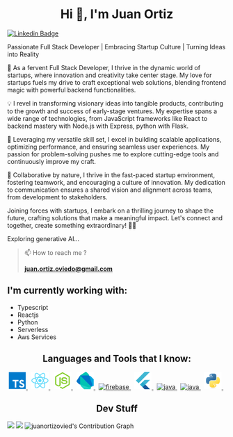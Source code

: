 <h1 align="center">Hi 👋, I'm Juan Ortiz</h1>

[![Linkedin Badge](https://img.shields.io/badge/LinkedIn-0077B5?style=for-the-badge&logo=linkedin&logoColor=white)](https://linkedin.com/in/juan-ortiz-oviedo/)

Passionate Full Stack Developer | Embracing Startup Culture | Turning Ideas into Reality

🚀 As a fervent Full Stack Developer, I thrive in the dynamic world of startups, where innovation and creativity take center stage. My love for startups fuels my drive to craft exceptional web solutions, blending frontend magic with powerful backend functionalities.

💡 I revel in transforming visionary ideas into tangible products, contributing to the growth and success of early-stage ventures. My expertise spans a wide range of technologies, from JavaScript frameworks like React to backend mastery with Node.js with Express, python with Flask.

🔧 Leveraging my versatile skill set, I excel in building scalable applications, optimizing performance, and ensuring seamless user experiences. My passion for problem-solving pushes me to explore cutting-edge tools and continuously improve my craft.

🌟 Collaborative by nature, I thrive in the fast-paced startup environment, fostering teamwork, and encouraging a culture of innovation. My dedication to communication ensures a shared vision and alignment across teams, from development to stakeholders.

Joining forces with startups, I embark on a thrilling journey to shape the future, crafting solutions that make a meaningful impact. Let's connect and together, create something extraordinary! 🤝✨

Exploring generative AI...

> 📫 How to reach me ?
>
> **juan.ortiz.oviedo@gmail.com**

## I'm currently working with:

- Typescript
- Reactjs
- Python 
- Serverless
- Aws Services

<h2 align="center">
  Languages and Tools that I know:
</h2>

<p align="center">
  <a href="https://www.typescriptlang.org" target="_blank" rel="noreferrer">
    <img src="https://raw.githubusercontent.com/devicons/devicon/master/icons/typescript/typescript-original.svg" alt="typescript" width="40" height="40"/>
  </a> &nbsp;
  <a href="https://reactjs.org" target="_blank" rel="noreferrer">
    <img src="https://raw.githubusercontent.com/devicons/devicon/master/icons/react/react-original.svg" alt="typescript" width="40" height="40"/>
  </a> &nbsp;
  <a href="https://nodejs.org" target="_blank" rel="noreferrer">
    <img src="https://raw.githubusercontent.com/devicons/devicon/master/icons/nodejs/nodejs-original.svg" alt="nodejs" width="40" height="40"/>
  </a>  &nbsp;
  <a href="https://dart.dev" target="_blank" rel="noreferrer">
    <img src="https://raw.githubusercontent.com/devicons/devicon/master/icons/dart/dart-original.svg" alt="dart" width="40" height="40"/>
  </a>  &nbsp;
  <a href="https://firebase.google.com/" target="_blank" rel="noreferrer">
    <img src="https://www.vectorlogo.zone/logos/firebase/firebase-icon.svg" alt="firebase" width="40" height="40"/>
  </a>  &nbsp;
  <a href="https://flutter.dev" target="_blank" rel="noreferrer">
    <img src="https://raw.githubusercontent.com/devicons/devicon/master/icons/flutter/flutter-original.svg" alt="flutter" width="40" height="40"/>
  </a>  &nbsp;
  <a href="https://aws.amazon.com" target="_blank" rel="noreferrer">
    <img src="https://www.vectorlogo.zone/logos/amazon_aws/amazon_aws-icon.svg" alt="java" width="40" height="40"/>
  </a>  &nbsp;
  <a href="https://www.serverless.com" target="_blank" rel="noreferrer">
    <img src="https://www.vectorlogo.zone/logos/serverless/serverless-icon.svg" alt="java" width="40" height="40"/>
  </a>  &nbsp;
  <a href="https://www.python.org" target="_blank" rel="noreferrer">
    <img src="https://raw.githubusercontent.com/devicons/devicon/master/icons/python/python-original.svg" alt="python" width="40" height="40"/>
  </a>  &nbsp;
</p>

<h2 align="center">
  Dev Stuff
</h2>

<img height="180em" src="https://github-readme-stats.vercel.app/api?username=juanortizovied&show_icons=true&hide_border=true&&count_private=true&include_all_commits=true&count_private=true&theme=blueberry" />

<img height="180em" src="https://github-readme-streak-stats.herokuapp.com?user=juanortizovied&theme=cobalt&date_format=j%20M%5B%20Y%5D&background=000000&border=7536B2&stroke=9243DD&ring=89502D&fire=FF9554&currStreakNum=D280FF&sideNums=BC52FF&currStreakLabel=64EAE2&sideLabels=48A8A2&dates=A42EE5" />

<img alt="juanortizovied's Contribution Graph" src="https://github-readme-activity-graph.vercel.app/graph?username=juanortizovied&custom_title=Contribution&hide_border=true&theme=tokyo-night" />
